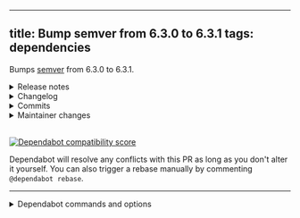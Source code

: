 
---
title: Bump semver from 6.3.0 to 6.3.1
tags: dependencies
---
Bumps [semver](https://github.com/npm/node-semver) from 6.3.0 to 6.3.1.
<details>
<summary>Release notes</summary>
<p><em>Sourced from <a href="https://github.com/npm/node-semver/releases">semver's releases</a>.</em></p>
<blockquote>
<h2>v6.3.1</h2>
<h2><a href="https://github.com/npm/node-semver/compare/v6.3.0...v6.3.1">6.3.1</a> (2023-07-10)</h2>
<h3>Bug Fixes</h3>
<ul>
<li><a href="https://github.com/npm/node-semver/commit/928e56d21150da0413a3333a3148b20e741a920c"><code>928e56d</code></a> <a href="https://redirect.github.com/npm/node-semver/pull/591">#591</a> better handling of whitespace (<a href="https://redirect.github.com/npm/node-semver/issues/591">#591</a>) (<a href="https://github.com/lukekarrys"><code>@​lukekarrys</code></a>, <a href="https://github.com/joaomoreno"><code>@​joaomoreno</code></a>, <a href="https://github.com/nicolo-ribaudo"><code>@​nicolo-ribaudo</code></a>)</li>
</ul>
</blockquote>
</details>
<details>
<summary>Changelog</summary>
<p><em>Sourced from <a href="https://github.com/npm/node-semver/blob/v6.3.1/CHANGELOG.md">semver's changelog</a>.</em></p>
<blockquote>
<h2><a href="https://github.com/npm/node-semver/compare/v6.3.0...v6.3.1">6.3.1</a> (2023-07-10)</h2>
<h3>Bug Fixes</h3>
<ul>
<li><a href="https://github.com/npm/node-semver/commit/928e56d21150da0413a3333a3148b20e741a920c"><code>928e56d</code></a> <a href="https://redirect.github.com/npm/node-semver/pull/591">#591</a> better handling of whitespace (<a href="https://redirect.github.com/npm/node-semver/issues/591">#591</a>) (<a href="https://github.com/lukekarrys"><code>@​lukekarrys</code></a>, <a href="https://github.com/joaomoreno"><code>@​joaomoreno</code></a>, <a href="https://github.com/nicolo-ribaudo"><code>@​nicolo-ribaudo</code></a>)</li>
</ul>
<h2>6.2.0</h2>
<ul>
<li>Coerce numbers to strings when passed to semver.coerce()</li>
<li>Add <code>rtl</code> option to coerce from right to left</li>
</ul>
<h2>6.1.3</h2>
<ul>
<li>Handle X-ranges properly in includePrerelease mode</li>
</ul>
<h2>6.1.2</h2>
<ul>
<li>Do not throw when testing invalid version strings</li>
</ul>
<h2>6.1.1</h2>
<ul>
<li>Add options support for semver.coerce()</li>
<li>Handle undefined version passed to Range.test</li>
</ul>
<h2>6.1.0</h2>
<ul>
<li>Add semver.compareBuild function</li>
<li>Support <code>*</code> in semver.intersects</li>
</ul>
<h2>6.0</h2>
<ul>
<li>
<p>Fix <code>intersects</code> logic.</p>
<p>This is technically a bug fix, but since it is also a change to behavior
that may require users updating their code, it is marked as a major
version increment.</p>
</li>
</ul>
<h2>5.7</h2>
<ul>
<li>Add <code>minVersion</code> method</li>
</ul>
<h2>5.6</h2>
<ul>
<li>Move boolean <code>loose</code> param to an options object, with
backwards-compatibility protection.</li>
<li>Add ability to opt out of special prerelease version handling with
the <code>includePrerelease</code> option flag.</li>
</ul>
<h2>5.5</h2>
<!-- raw HTML omitted -->
</blockquote>
<p>... (truncated)</p>
</details>
<details>
<summary>Commits</summary>
<ul>
<li><a href="https://github.com/npm/node-semver/commit/44d27bc007e4827e9b797d6145f1076c127005f2"><code>44d27bc</code></a> chore: release 6.3.1</li>
<li><a href="https://github.com/npm/node-semver/commit/928e56d21150da0413a3333a3148b20e741a920c"><code>928e56d</code></a> fix: better handling of whitespace (<a href="https://redirect.github.com/npm/node-semver/issues/591">#591</a>)</li>
<li><a href="https://github.com/npm/node-semver/commit/39f632690ea5b1b0d64fa913aa0f96f42b9bde32"><code>39f6326</code></a> chore: <code>@​npmcli/template-oss</code><a href="https://github.com/4"><code>@​4</code></a>.16.0</li>
<li>See full diff in <a href="https://github.com/npm/node-semver/compare/v6.3.0...v6.3.1">compare view</a></li>
</ul>
</details>
<details>
<summary>Maintainer changes</summary>
<p>This version was pushed to npm by <a href="https://www.npmjs.com/~lukekarrys">lukekarrys</a>, a new releaser for semver since your current version.</p>
</details>
<br />


[![Dependabot compatibility score](https://dependabot-badges.githubapp.com/badges/compatibility_score?dependency-name=semver&package-manager=npm_and_yarn&previous-version=6.3.0&new-version=6.3.1)](https://docs.github.com/en/github/managing-security-vulnerabilities/about-dependabot-security-updates#about-compatibility-scores)

Dependabot will resolve any conflicts with this PR as long as you don't alter it yourself. You can also trigger a rebase manually by commenting `@dependabot rebase`.

[//]: # (dependabot-automerge-start)
[//]: # (dependabot-automerge-end)

---

<details>
<summary>Dependabot commands and options</summary>
<br />

You can trigger Dependabot actions by commenting on this PR:
- `@dependabot rebase` will rebase this PR
- `@dependabot recreate` will recreate this PR, overwriting any edits that have been made to it
- `@dependabot merge` will merge this PR after your CI passes on it
- `@dependabot squash and merge` will squash and merge this PR after your CI passes on it
- `@dependabot cancel merge` will cancel a previously requested merge and block automerging
- `@dependabot reopen` will reopen this PR if it is closed
- `@dependabot close` will close this PR and stop Dependabot recreating it. You can achieve the same result by closing it manually
- `@dependabot ignore this major version` will close this PR and stop Dependabot creating any more for this major version (unless you reopen the PR or upgrade to it yourself)
- `@dependabot ignore this minor version` will close this PR and stop Dependabot creating any more for this minor version (unless you reopen the PR or upgrade to it yourself)
- `@dependabot ignore this dependency` will close this PR and stop Dependabot creating any more for this dependency (unless you reopen the PR or upgrade to it yourself)
You can disable automated security fix PRs for this repo from the [Security Alerts page](https://github.com/wangpin34/blog/network/alerts).

</details>
